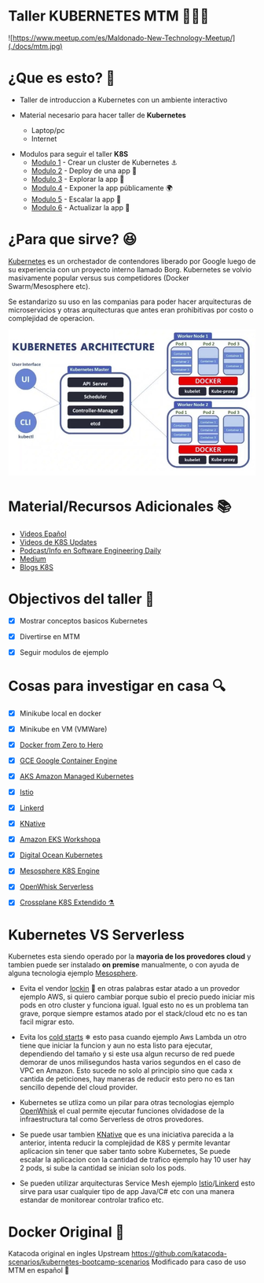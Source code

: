# Taller KUBERNETES MTM 🔨🐳🚀 

![https://www.meetup.com/es/Maldonado-New-Technology-Meetup/](./docs/mtm.jpg)

# ¿Que es esto? :eyes:

* Taller de introduccion a Kubernetes con un ambiente interactivo

*  Material necesario para hacer taller de **Kubernetes**
   * Laptop/pc
   * Internet
+ Modulos para seguir el taller **K8S**
  + [Modulo 1](https://www.katacoda.com/santicomp2/scenarios/1) - Crear un cluster de Kubernetes ⚓
  + [Modulo 2](https://www.katacoda.com/santicomp2/scenarios/7) - Deploy de una app 🐳
  + [Modulo 3](https://www.katacoda.com/santicomp2/scenarios/4) - Explorar la app 👀
  + [Modulo 4](https://www.katacoda.com/santicomp2/scenarios/8) - Exponer la app públicamente 🌍
  + [Modulo 5](https://www.katacoda.com/santicomp2/scenarios/5) - Escalar la app 🚀
  + [Modulo 6](https://www.katacoda.com/santicomp2/scenarios/6) - Actualizar la app 🔨


# ¿Para que sirve? :satisfied:
[Kubernetes](https://kubernetes.io/es/) es un orchestador de contendores liberado por Google luego de su experiencia con un proyecto interno llamado Borg.
Kubernetes se volvio masivamente popular versus sus competidores (Docker Swarm/Mesosphere etc).

Se estandarizo su uso en las companias para poder hacer arquitecturas de microservicios y otras arquitecturas que antes eran prohibitivas por costo o complejidad de operacion.

![Arquitectura](./docs/k8sarquitecture.jpg)

# Material/Recursos Adicionales  📚
* [Videos Epañol](https://www.youtube.com/watch?v=tNHD8LO2cwM)
* [Videos de K8S Updates](https://www.youtube.com/channel/UCjQU5ZI2mHswy7OOsii_URg)
* [Podcast/Info en Software Engineering Daily](https://softwareengineeringdaily.com/?s=kubernetes)
* [Medium](https://medium.com/@marvin.soto/k8s-t%C3%A9cnicamente-explicados-da9b2748bcca)
* [Blogs K8S](https://learnk8s.io/blog/)


# Objectivos del taller :dart:
* [x]  Mostrar conceptos basicos Kubernetes
* [x]  Divertirse en MTM
* [x]  Seguir modulos de ejemplo



# Cosas para investigar en casa 🔍
* [x]  Minikube local en docker
* [x]  Minikube en VM (VMWare)
* [x]  [Docker from Zero to Hero](https://es.slideshare.net/fazalraja/docker-from-zero-to-hero-81492331)
* [x]  [GCE Google Container Engine](https://cloud.google.com/kubernetes-engine/?hl=es)
* [x]  [AKS Amazon Managed Kubernetes](https://aws.amazon.com/es/eks/)
* [x]  [Istio](https://istio.io/)
* [x]  [Linkerd](https://linkerd.io/)
* [x]  [KNative](https://cloud.google.com/knative/)
* [x]  [Amazon EKS Workshopa](https://eksworkshop.com/)
* [x]  [Digital Ocean Kubernetes](https://www.digitalocean.com/resources/kubernetes/)
* [x]  [Mesosphere K8S Engine](https://mesosphere.com/product/kubernetes-engine/)
* [x]  [OpenWhisk Serverless](https://openwhisk.apache.org/)
* [x]  [Crossplane K8S Extendido ⚗](https://crossplane.io/)



# Kubernetes VS Serverless

Kubernetes esta siendo operado por la **mayoria de los provedores cloud** y tambien puede ser instalado **on premise** manualmente, o con ayuda de alguna tecnologia ejemplo [Mesosphere](https://mesosphere.com/product/kubernetes-engine/).

+ Evita el vendor [lockin](https://techbeacon.com/enterprise-it/serverless-vendor-lock-should-you-be-worried) 🔑 en otras palabras estar atado a un provedor ejemplo AWS, si quiero cambiar porque subio el precio puedo iniciar mis pods en otro cluster y funciona igual.
Igual esto no es un problema tan grave, porque siempre estamos atado por el stack/cloud etc no es tan facil migrar esto.

+ Evita los [cold starts](https://mikhail.io/serverless/coldstarts/aws/) ❄ esto pasa cuando ejemplo Aws Lambda un otro tiene que iniciar la funcion y aun no esta listo para ejecutar, dependiendo del tamaño y si este usa algun recurso de red puede demorar de unos milisegundos hasta varios segundos en el caso de VPC en Amazon. Esto sucede no solo al principio sino que cada x cantida de peticiones, hay maneras de reducir esto pero no es tan sencillo depende del cloud provider.

+ Kubernetes se utliza como un pilar para otras tecnologias ejemplo [OpenWhisk](https://openwhisk.apache.org/) el cual permite ejecutar funciones olvidadose de la infraestructura tal como Serverless de otros provedores.

+ Se puede usar tambien [KNative](https://cloud.google.com/knative/) que es una iniciativa parecida a la anterior, intenta reducir la complejidad de K8S y permite levantar aplicacion sin tener que saber tanto sobre Kubernetes, Se puede escalar la aplicacion con la cantidad de trafico ejemplo hay 10 user hay 2 pods, si sube la cantidad se inician solo los pods.

+ Se pueden utilizar arquitecturas Service Mesh ejemplo [Istio](https://istio.io/)/[Linkerd](https://linkerd.io/) esto sirve para usar cualquier tipo de app Java/C# etc con una manera estandar de monitorear controlar trafico etc.

# Docker Original :whale:

Katacoda original en ingles
Upstream https://github.com/katacoda-scenarios/kubernetes-bootcamp-scenarios
Modificado para caso de uso MTM en español :rocket:
